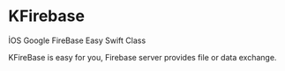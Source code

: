# KFirebase
İOS Google FireBase Easy Swift Class


KFireBase is easy for you, Firebase server provides file or data exchange.

